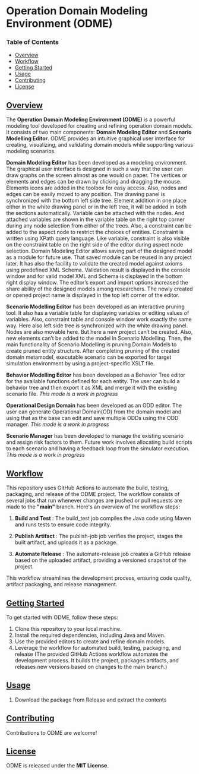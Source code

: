 # Operation Domain Modeling Environment (ODME)

### Table of Contents

* [Overview](#Overview)
* [Workflow](#workflow)
* [Getting Started](#getting-started)
* [Usage](#usage)
* [Contributing](#contributing)
* [License](#license)

## [Overview](#Overview)

The **Operation Domain Modeling Environment (ODME)** is a powerful modeling tool developed for creating and refining operation domain models. It consists of two main components: **Domain Modeling Editor** and **Scenario Modelling Editor**. ODME provides an intuitive graphical user interface for creating, visualizing, and validating domain models while supporting various modeling scenarios.

**Domain Modeling Editor** has been developed as a modeling environment. The graphical user interface is designed in such a way that the user can draw graphs on the screen almost as one would on paper. The vertices or elements and edges can be drawn by clicking and dragging the mouse. Elements icons are added in the toolbox for easy access. Also, nodes and edges can be easily moved to any position. The drawing panel is synchronized with the bottom left side tree. Element addition in one place either in the white drawing panel or in the left tree, it will be added in both the sections automatically. Variable can be attached with the nodes. And attached variables are shown in the variable table on the right top corner during any node selection from either of the trees. Also, a constraint can be added to the aspect node to restrict the choices of entities. Constraint is written using XPath query language. Like variable, constraint is also visible on the constraint table on the right side of the editor during aspect node selection. Domain Modeling Editor allows saving part of the designed model as a module for future use. That saved module can be reused in any project later. It has also the facility to validate the created model against axioms using predefined XML Schema. Validation result is displayed in the console window and for valid model XML and Schema is displayed in the bottom right display window. The editor’s export and import options increased the share ability of the designed models among researchers. The newly created or opened project name is displayed in the top left corner of the editor.

**Scenario Modelling Editor** has been developed as an interactive pruning tool. It also has a variable table for displaying variables or editing values of variables. Also, constraint table and console window work exactly the same way. Here also left side tree is synchronized with the white drawing panel. Nodes are also movable here. But here a new project can’t be created. Also, new elements can’t be added to the model in Scenario Modelling. Then, the main functionality of Scenario Modelling is pruning Domain Models to create pruned entity structure. After completing pruning of the created domain metamodel, executable scenario can be exported for target simulation environment by using a project-specific XSLT file.

**Behavior Modelling Editor** has been developed as a Behavior Tree editor for the available functions defined for each entity. The user can build a behavior tree and then export it as XML and merge it with the existing scenario file. *This mode is a work in progress*

**Operational Design Domain** has been developed as an ODD editor. The user can generate Operational Domain(OD) from the domain model and using that as the base can edit and save multiple ODDs using the ODD manager. *This mode is a work in progress*

**Scenario Manager** has been developed to manage the existing scenario and assign risk factors to them. Future work involves allocating build scripts to each scenario and having a feedback loop from the simulator execution. *This mode is a work in progress*



## [Workflow](#workflow)

This repository uses GitHub Actions to automate the build, testing, packaging, and release of the ODME project. The workflow consists of several jobs that run whenever changes are pushed or pull requests are made to the **"main"** branch. Here's an overview of the workflow steps:
1. **Build and Test** : The build_test job compiles the Java code using Maven and runs tests to ensure code integrity.

2. **Publish Artifact** : The publish-job job verifies the project, stages the built artifact, and uploads it as a package.

3. **Automate Release** : The automate-release job creates a GitHub release based on the uploaded artifact, providing a versioned snapshot of the project.

This workflow streamlines the development process, ensuring code quality, artifact packaging, and release management.

## [Getting Started](#getting-started)

To get started with ODME, follow these steps:

1. Clone this repository to your local machine.
2. Install the required dependencies, including Java and Maven.
3. Use the provided editors to create and refine domain models.
4. Leverage the workflow for automated build, testing, packaging, and release (The provided GitHub Actions workflow automates the development process. It builds the project, packages artifacts, and releases new versions based on changes to the main branch.)

## [Usage](#usage)

1. Download the package from Release and extract the contents


## [Contributing](#contributing)

Contributions to ODME are welcome!

## [License](#license)

ODME is released under the **MIT License**.  


